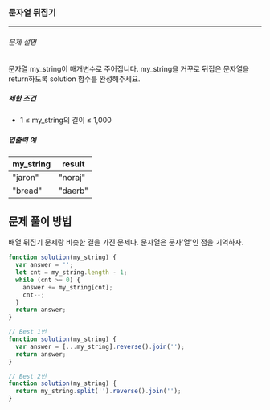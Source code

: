 ### 문자열 뒤집기

---

###### 문제 설명

문자열 my_string이 매개변수로 주어집니다. my_string을 거꾸로 뒤집은 문자열을 return하도록 solution 함수를 완성해주세요.

##### 제한 조건

- 1 ≤ my_string의 길이 ≤ 1,000

##### 입출력 예

| my_string | result  |
| --------- | ------- |
| "jaron"   | "noraj" |
| "bread"   | "daerb" |

## 문제 풀이 방법

배열 뒤집기 문제랑 비슷한 결을 가진 문제다. 문자열은 문자'열'인 점을 기억하자.

```javascript
function solution(my_string) {
  var answer = '';
  let cnt = my_string.length - 1;
  while (cnt >= 0) {
    answer += my_string[cnt];
    cnt--;
  }
  return answer;
}
```

```javascript
// Best 1번
function solution(my_string) {
  var answer = [...my_string].reverse().join('');
  return answer;
}
```

```javascript
// Best 2번
function solution(my_string) {
  return my_string.split('').reverse().join('');
}
```
